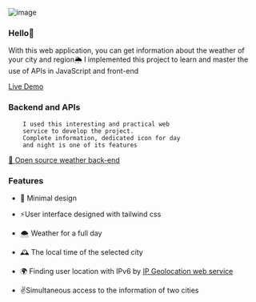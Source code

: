 ![image](https://s8.uupload.ir/files/weather-app-cover_48xr.jpg)
  

### Hello🤚
With this web application, you can get information about the weather of your city and region🌦️
I implemented this project to learn and master the use of APIs in JavaScript and front-end
  
[Live Demo](https://weather.a-hosseini.ir/)

### Backend and APIs
        I used this interesting and practical web 
        service to develop the project.
        Complete information, dedicated icon for day
        and night is one of its features


[🧩 Open source weather back-end ](https://openweathermap.org/api)


### Features


- 🌱 Minimal design  
  
- ⚡User interface designed with tailwind css
  
-  🌨️ Weather for a full day

- 🕰️ The local time of the selected city

- 🌍 Finding user location with IPv6 by [IP Geolocation web service](https://ipgeolocation.io)

- ✌️Simultaneous access to the information of two cities

